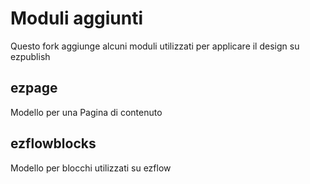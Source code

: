 # Moduli aggiunti

Questo fork aggiunge alcuni moduli utilizzati per applicare il design su
ezpublish

## ezpage
Modello per una Pagina di contenuto

## ezflowblocks
Modello per blocchi utilizzati su ezflow